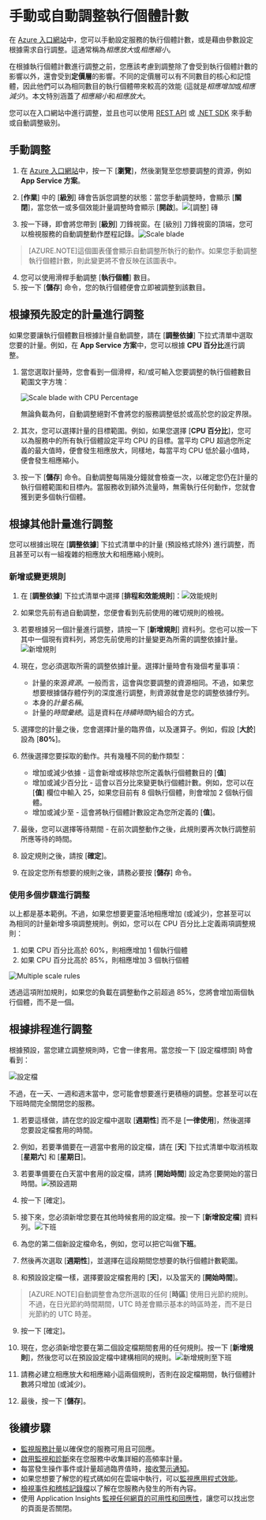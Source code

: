 <properties 
	pageTitle="手動或自動調整執行個體計數" 
	description="了解如何調整您的 Azure 服務。" 
	authors="stepsic-microsoft-com" 
	manager="ronmart" 
	editor="" 
	services="azure-portal" 
	documentationCenter="na"/>

<tags 
	ms.service="azure-portal" 
	ms.workload="na" 
	ms.tgt_pltfrm="na" 
	ms.devlang="na" 
	ms.topic="article" 
	ms.date="09/08/2015" 
	ms.author="stepsic"/>

# 手動或自動調整執行個體計數

在 [Azure 入口網站](https://portal.azure.com/)中，您可以手動設定服務的執行個體計數，或是藉由參數設定根據需求自行調整。這通常稱為*相應放大*或*相應縮小*。

在根據執行個體計數進行調整之前，您應該考慮到調整除了會受到執行個體計數的影響以外，還會受到**定價層**的影響。不同的定價層可以有不同數目的核心和記憶體，因此他們可以為相同數目的執行個體帶來較高的效能 (這就是*相應增加*或*相應減少*)。本文特別涵蓋了*相應縮小*和*相應放大*。

您可以在入口網站中進行調整，並且也可以使用 [REST API](https://msdn.microsoft.com/library/azure/dn931953.aspx) 或 [.NET SDK](https://www.nuget.org/packages/Microsoft.Azure.Insights/) 來手動或自動調整級別。

## 手動調整

1. 在 [Azure 入口網站](https://portal.azure.com/)中，按一下 [**瀏覽**]，然後瀏覽至您想要調整的資源，例如 **App Service 方案**。

2. [**作業**] 中的 [**級別**] 磚會告訴您調整的狀態：當您手動調整時，會顯示 [**關閉**]，當您依一或多個效能計量調整時會顯示 [**開啟**]。![[調整] 磚](./media/insights-how-to-scale/Insights_UsageLens.png)

3. 按一下磚，即會將您帶到 [**級別**] 刀鋒視窗。在 [級別] 刀鋒視窗的頂端，您可以檢視服務的自動調整動作歷程記錄。![Scale blade](./media/insights-how-to-scale/Insights_ScaleBladeDayZero.png)
    
>[AZURE.NOTE]這個圖表僅會顯示自動調整所執行的動作。如果您手動調整執行個體計數，則此變更將不會反映在該圖表中。

4. 您可以使用滑桿手動調整 [**執行個體**] 數目。
5. 按一下 [**儲存**] 命令，您的執行個體便會立即被調整到該數目。 

## 根據預先設定的計量進行調整

如果您要讓執行個體數目根據計量自動調整，請在 [**調整依據**] 下拉式清單中選取您要的計量。例如，在 **App Service 方案**中，您可以根據 **CPU 百分比**進行調整。

1. 當您選取計量時，您會看到一個滑桿，和/或可輸入您要調整的執行個體數目範圍文字方塊：

    ![Scale blade with CPU Percentage](./media/insights-how-to-scale/Insights_ScaleBladeCPU.png)
    
    無論負載為何，自動調整絕對不會將您的服務調整低於或高於您的設定界限。

2. 其次，您可以選擇計量的目標範圍。例如，如果您選擇 [**CPU 百分比**]，您可以為服務中的所有執行個體設定平均 CPU 的目標。當平均 CPU 超過您所定義的最大值時，便會發生相應放大，同樣地，每當平均 CPU 低於最小值時，便會發生相應縮小。

3. 按一下 [**儲存**] 命令。自動調整每隔幾分鐘就會檢查一次，以確定您仍在計量的執行個體範圍和目標內。當服務收到額外流量時，無需執行任何動作，您就會獲到更多個執行個體。

## 根據其他計量進行調整

您可以根據出現在 [**調整依據**] 下拉式清單中的計量 (預設格式除外) 進行調整，而且甚至可以有一組複雜的相應放大和相應縮小規則。

### 新增或變更規則

1. 在 [**調整依據**] 下拉式清單中選擇 [**排程和效能規則**]：![效能規則](./media/insights-how-to-scale/Insights_PerformanceRules.png)

2. 如果您先前有過自動調整，您便會看到先前使用的確切規則的檢視。

3. 若要根據另一個計量進行調整，請按一下 [**新增規則**] 資料列。您也可以按一下其中一個現有資料列，將您先前使用的計量變更為所需的調整依據計量。![新增規則](./media/insights-how-to-scale/Insights_AddRule.png)

4. 現在，您必須選取所需的調整依據計量。選擇計量時會有幾個考量事項：
    * 計量的來源*資源*。一般而言，這會與您要調整的資源相同。不過，如果您想要根據儲存體佇列的深度進行調整，則資源就會是您的調整依據佇列。
    * 本身的*計量名稱*。 
    * 計量的*時間彙總*。這是資料在*持續時間*內組合的方式。
    
5. 選擇您的計量之後，您會選擇計量的臨界值，以及運算子。例如，假設 [**大於**] 設為 [**80%**]。

6. 然後選擇您要採取的動作。共有幾種不同的動作類型：
    * 增加或減少依據 - 這會新增或移除您所定義執行個體數目的 [**值**]
    * 增加或減少百分比 - 這會以百分比來變更執行個體計數。例如，您可以在 [**值**] 欄位中輸入 25，如果您目前有 8 個執行個體，則會增加 2 個執行個體。
    * 增加或減少至 - 這會將執行個體計數設定為您所定義的 [**值**]。

7. 最後，您可以選擇等待期間 - 在前次調整動作之後，此規則要再次執行調整前所應等待的時間。
    
8. 設定規則之後，請按 [**確定**]。

9. 在設定您所有想要的規則之後，請務必要按 [**儲存**] 命令。

### 使用多個步驟進行調整

以上都是基本範例。不過，如果您想要更靈活地相應增加 (或減少)，您甚至可以為相同的計量新增多項調整規則。例如，您可以在 CPU 百分比上定義兩項調整規則：

1. 如果 CPU 百分比高於 60%，則相應增加 1 個執行個體
2. 如果 CPU 百分比高於 85%，則相應增加 3 個執行個體

![Multiple scale rules](./media/insights-how-to-scale/Insights_MultipleScaleRules.png)

透過這項附加規則，如果您的負載在調整動作之前超過 85%，您將會增加兩個執行個體，而不是一個。

## 根據排程進行調整


根據預設，當您建立調整規則時，它會一律套用。當您按一下 [設定檔標頭] 時會看到：

![設定檔](./media/insights-how-to-scale/Insights_Profile.png)

不過，在一天、一週和週末當中，您可能會想要進行更積極的調整。您甚至可以在下班時間完全關閉您的服務。

1. 若要這樣做，請在您的設定檔中選取 [**週期性**] 而不是 [**一律使用**]，然後選擇您要設定檔套用的時間。

2. 例如，若要準備要在一週當中套用的設定檔，請在 [**天**] 下拉式清單中取消核取 [**星期六**] 和 [**星期日**]。

3. 若要準備要在白天當中套用的設定檔，請將 [**開始時間**] 設定為您要開始的當日時間。![預設週期](./media/insights-how-to-scale/Insights_ProfileRecurrence.png)

4. 按一下 [確定]。

5. 接下來，您必須新增您要在其他時候套用的設定檔。按一下 [**新增設定檔**] 資料列。![下班](./media/insights-how-to-scale/Insights_ProfileOffWork.png)

6. 為您的第二個新設定檔命名，例如，您可以把它叫做**下班**。

7. 然後再次選取 [**週期性**]，並選擇在這段期間您想要的執行個體計數範圍。

8. 和預設設定檔一樣，選擇要設定檔套用的 [**天**]，以及當天的 [**開始時間**]。

>[AZURE.NOTE]自動調整會為您所選取的任何 [**時區**] 使用日光節約規則。不過，在日光節約時間期間，UTC 時差會顯示基本的時區時差，而不是日光節約的 UTC 時差。

9. 按一下 [確定]。

10. 現在，您必須新增您要在第二個設定檔期間套用的任何規則。按一下 [**新增規則**]，然後您可以在預設設定檔中建構相同的規則。![新增規則至下班](./media/insights-how-to-scale/Insights_RuleOffWork.png)

11. 請務必建立相應放大和相應縮小這兩個規則，否則在設定檔期間，執行個體計數將只增加 (或減少)。

12. 最後，按一下 [**儲存**]。

## 後續步驟

* [監視服務計量](insights-how-to-customize-monitoring.md)以確保您的服務可用且可回應。
* [啟用監視和診斷](insights-how-to-use-diagnostics.md)來在您服務中收集詳細的高頻率計量。
* 每當發生操作事件或計量超過臨界值時，[接收警示通知](insights-receive-alert-notifications.md)。
* 如果您想要了解您的程式碼如何在雲端中執行，可以[監視應用程式效能](insights-perf-analytics.md)。
* [檢視事件和稽核記錄檔](insights-debugging-with-events.md)以了解在您服務內發生的所有內容。
* 使用 Application Insights [監視任何網頁的可用性和回應性](../app-insights-monitor-web-app-availability.md)，讓您可以找出您的頁面是否關閉。
 

<!---HONumber=Oct15_HO3-->